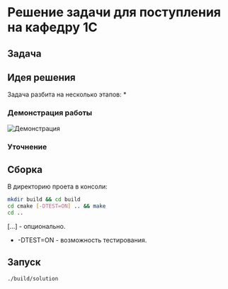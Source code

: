# Решение задачи для поступления на кафедру 1С

## Задача

## Идея решения

Задача разбита на несколько этапов:
* 

### Демонстрация работы

![Демонстрация](media/usage.gif)

### Уточнение


## Сборка
В директорию проета в консоли:
```bash
mkdir build && cd build
cd cmake [-DTEST=ON] .. && make
cd ..
```
[...] - опционально.
* -DTEST=ON - возможность тестирования.
## Запуск
```bash
./build/solution
```
